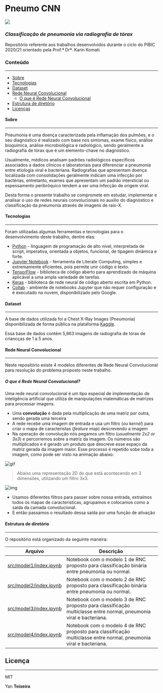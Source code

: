 # Pneumo CNN 
![](https://img.shields.io/github/license/yantxs/pneumo-cnn)
### _Classificação de pneumonia via radiografia de tórax_


Repositório referente aos trabalhos desenvolvidos durante o ciclo do PIBIC 2020/21 orientado pela Prof.ª Drª. Karin Komati. 


### Conteúdo
---
   * [Sobre](#Sobre)
   * [Tecnologias](#tecnologias)
   * [Dataset](#dataset)
   * [Rede Neural Convolucional](#rede-neural-convolucional)
      * [O que é Rede Neural Convolucional](#o-que-é-rede-neural-convolucional)
   * [Estrutura de diretório](#estrutura-de-diretório)
   * [Licenças](#lincenças)


 
#### Sobre
----
Pneumonia é uma doença caracterizada pela inflamação dos pulmões, e o seu diagnóstico é realizado com base nos sintomas, exame físico, análise bioquímica, análise microbiológica e radiológico, sendo geralmente a radiografia de tórax que é um elemento-chave no diagnóstico. 

Usualmente, médicos analisam padrões radiológicos específicos associados a dados clínicos e laboratoriais para diferenciar a pneumonia entre etiologia viral e bacteriana. Radiografias que apresentam doença localizada com consolidações geralmente indicam uma infecção por bactérias, entretanto, exames que apresentam um padrão intersticial ou espessamento peribrôquico tendem a ser uma infecção de origem viral. 

Desta forma o presente trabalho se compromete em estudar, implementar e analisar o uso de redes neurais convolucionais no auxilio do diagnóstico e classificação da pneumonia através de imagens de raio-X.
#### Tecnologias
----
Foram utilizadas algumas ferramentas e tecnologias para o desenvolvimento deste trabalho, dentre elas:

- [Python] - linguagem de programação de alto nível, interpretada de script, imperativa, orientada a objetos, funcional, de tipagem dinâmica e forte.
- [Jupyter Notebook] - ferramenta de Literate Computing, simples e extremamente eficientes, pois permite unir código e texto.
- [TensorFlow] - biblioteca de código aberto para aprendizado de máquina aplicável a uma ampla variedade de tarefas.
- [Keras] - biblioteca de rede neural de código aberto escrita em Python.
- [Collab] - ambiente de notebooks Jupyter que não requer configuração e é executado na nuvem, disponibilizado pelo Google.


#### Dataset
----
A base de dados utilizada foi a Chest X-Ray Images (Pneumonia) disponibilizada de forma pública na plataforma [Kaggle].


Essa base de dados contém 5,863 imagens de radiografia de tórax de criancças de 1 a 5 anos.

#### Rede Neural Convolucional
----
Neste repositório existe 4 modelos diferentes de Rede Neural Convolucional para resolução do problema proposto neste trabalho. 
##### O que é Rede Neural Convolucional?

Uma rede neural convolucional é um tipo especial de implementação de inteligência artificial que utiliza de manipulações matemáticas de matrizes para processar imagens. 

- Uma **convolução** é dada pela multiplicação de uma matriz por outra, sendo gerada uma terceira
- A rede recebe uma imagem de entrada e usa um filtro (*ou kernel*) para criar o mapa de caracteristas (*feature map*) descrevendo a imagem
- Na operação de convolução nós pegamos um filtro (*usualmente 2x2 or 3x3*) e percorremos sobre a matriz da imagem. Os números são multiplicados e é gerado um produto que descreve esse espaço da matriz gerada da imagem maior. Esse processo é repetido sobe toda a imagem, como pode ser visto na animação abaixo:

![gif](https://cdn-images-1.medium.com/max/800/1*VVvdh-BUKFh2pwDD0kPeRA@2x.gif)

> Abaixo uma representação 2D do que está acontecendo em 3 dimensões, utilizando um filtro 3x3.

![img](https://cdn-images-1.medium.com/max/800/1*EuSjHyyDRPAQUdKCKLTgIQ.png)

- Usamos diferentes filtros para passer sobre nossa entrada, extraímos todos os mapas de caracteristicas, agrupamos e colocamos como a saída da camada convolucional.
- E então passamos o resultado dessa saída por uma função de ativação


#### Estrutura de diretório
----
O repositório está organizado da seguinte maneira:

| Arquivo | Descrição |
| ------ | ------ |
| [src/model1/index.ipynb][model1] | Notebook com o modelo 1 de RNC proposto para classificação binária entre pneumonia ou normal. |
| [src/model2/index.ipynb][model2] | Notebook com o modelo 2 de RNC proposto para classificação binária entre pneumonia ou normal. |
| [src/model3/index.ipynb][model3] | Notebook com o modelo 3 de RNC proposto para classificação multiclasse entre normal, pneumonia viral e bacteriana. |
| [src/model4/index.ipynb][model4] | Notebook com o modelo 4 de RNC proposto para classificação multiclasse entre normal, pneumonia viral e bacteriana. |



## Licença
----
MIT

Yan **Teixeira**
    
   [Python]: <https://python.org>
   [Jupyter Notebook]: <https://jupyter.org/>
   [TensorFlow]: <https://www.tensorflow.org/>
   [Keras]: <https://keras.io/>
   [Collab]: <https://colab.research.google.com/>
   [Kaggle]: <https://www.kaggle.com/paultimothymooney/chest-xray-pneumonia>
   [model1]: <https://github.com/yantxs/pneumo-cnn/blob/main/model1/index.ipynb>
   [model2]: <https://github.com/yantxs/pneumo-cnn/blob/main/model2/index.ipynb>
   [model3]: <https://github.com/yantxs/pneumo-cnn/blob/main/model3/index.ipynb>
   [model4]: <https://github.com/yantxs/pneumo-cnn/blob/main/model4/index.ipynb>
   
